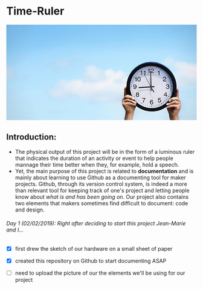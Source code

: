 # Time-Ruler

![](Clock.png)


## Introduction: 
* The physical output of this project will be in the form of a luminous ruler that indicates the duration of an activity or event to help people mannage their time better when they, for example, hold a speech. 
* Yet, the main purpose of this project is related to **documentation** and is mainly about learning to use Github as a documenting tool for maker projects. Github, through its version control system, is indeed a more than relevant tool for keeping track of one's project and letting people know about *what is and has been going on*. Our project also contains two elements that makers sometimes find difficult to document: code and design.

###### Day 1 (02/02/2019): Right after deciding to start this project Jean-Marie and I...
- [x] first drew the sketch of our hardware on a small sheet of paper
- [x] created this repository on Github to start documenting ASAP
- [ ] need to upload the picture of our the elements we'll be using for our project


        
